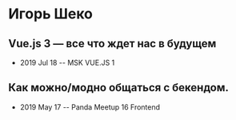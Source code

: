 # Игорь Шеко

## Vue.js 3 — все что ждет нас в будущем
- 2019 Jul 18 -- MSK VUE.JS 1    
## Как можно&#x2F;модно общаться с бекендом.
- 2019 May 17 -- Panda Meetup 16 Frontend    
